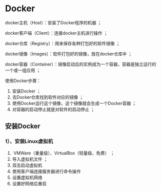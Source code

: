 # Docker

docker主机（Host）：安装了Docker程序的机器 ；

docker客户端（Client）：连接docker主机进行操作 ； 

docker仓库（Registry）：用来保存各种打包好的软件镜像 ；

docker镜像（Images）：软件打包好的镜像，放在docker仓库中 ；

docker容器（Container）：镜像启动后的实例成为一个容器，容器是独立运行的一个或一组应用 ；

使用Docker步骤：

1. 安装Docker ；
2. 去Docker仓库找到软件对应的镜像 ；
3. 使用Docker运行这个镜像，这个镜像就会生成一个Docker容器 ；
4. 对容器的启动停止就是对软件的启动停止 ；

## 安装Docker

### 1）、安装Linux虚拟机

1. ​	VMWare（重量级）、VirtualBox（轻量级、免费） ；
2. 导入虚拟机文件 ；
3.  双击启动虚拟机
4. 使用客户端连接服务器进行命令操作
5. 设置虚拟机网络
6. 设置好网络后重启
